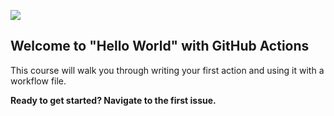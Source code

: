 ![](https://github.com/yaroslavche/hello-github-actions/.github/workflows/main.yml/badge.svg)

## Welcome to "Hello World" with GitHub Actions

This course will walk you through writing your first action and using it with a workflow file. 

**Ready to get started? Navigate to the first issue.**
